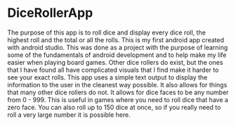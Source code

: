 # DiceRollerApp
The purpose of this app is to roll dice and display every dice roll, the highest roll and the total or all the rolls. This is my first
android app created with android studio. This was done as a project with the purpose of learning some of the fundamentals of android
development and to help make my life easier when playing board games. Other dice rollers do exist, but the ones that I have found all 
have complicated visuals that I find make it harder to see your exact rolls. This app uses a simple text output to display the information
to the user in the cleanest way possible. It also allows for things that many other dice rollers do not. It allows for dice faces to be any
number from 0 - 999. This is useful in games where you need to roll dice that have a zero face. You can also roll up to 150 dice at once, so
if you really need to roll a very large number it is possible here.
